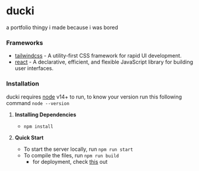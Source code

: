 # ducki
a portfolio thingy i made because i was bored

### Frameworks
- [tailwindcss](https://github.com/tailwindlabs/tailwindcss) - A utility-first CSS framework for rapid UI development.
- [react](https://github.com/facebook/react) - A declarative, efficient, and flexible JavaScript library for building user interfaces.

### Installation
ducki requires [node](https://nodejs.org/) v14+ to run, to know your version run this following command `node --version`


1. **Installing Dependencies**
	- `npm install`


2. **Quick Start**
	- To start the server locally, run `npm run start`
	- To compile the files, run `npm run build`
		- for deployment, check [this](https://create-react-app.dev/docs/deployment/) out

